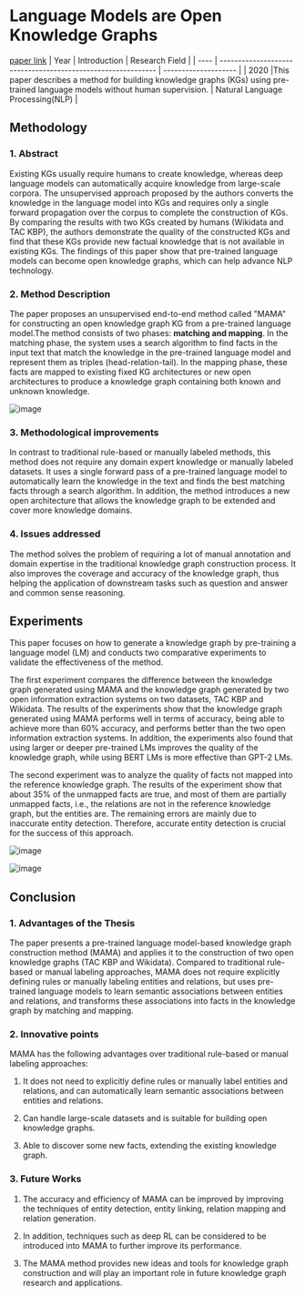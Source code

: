 # Language Models are Open Knowledge Graphs
[paper link](https://arxiv.org/pdf/2010.11967) 
| Year | Introduction                                                         | Research Field                 |
| ---- | ------------------------------------------------------------ | -------------------- |
| 2020 |This paper describes a method for building knowledge graphs (KGs) using pre-trained language models without human supervision.           |  Natural Language Processing(NLP)         |

## Methodology

### 1. Abstract
  Existing KGs usually require humans to create knowledge, whereas deep language models can automatically acquire knowledge from large-scale corpora. The unsupervised approach proposed by the authors converts the knowledge in the language model into KGs and requires only a single forward propagation over the corpus to complete the construction of KGs. By comparing the results with two KGs created by humans (Wikidata and TAC KBP), the authors demonstrate the quality of the constructed KGs and find that these KGs provide new factual knowledge that is not available in existing KGs. The findings of this paper show that pre-trained language models can become open knowledge graphs, which can help advance NLP technology.
  
### 2. Method Description 
  The paper proposes an unsupervised end-to-end method called "MAMA" for constructing an open knowledge graph KG from a pre-trained language model.The method consists of two phases: **matching and mapping**. In the matching phase, the system uses a search algorithm to find facts in the input text that match the knowledge in the pre-trained language model and represent them as triples (head-relation-tail). In the mapping phase, these facts are mapped to existing fixed KG architectures or new open architectures to produce a knowledge graph containing both known and unknown knowledge.

![image](https://github.com/user-attachments/assets/8ae845cc-c8ec-412e-83ff-f580dc5dc686)

### 3. Methodological improvements
 In contrast to traditional rule-based or manually labeled methods, this method does not require any domain expert knowledge or manually labeled datasets. It uses a single forward pass of a pre-trained language model to automatically learn the knowledge in the text and finds the best matching facts through a search algorithm. In addition, the method introduces a new open architecture that allows the knowledge graph to be extended and cover more knowledge domains.
 
### 4. Issues addressed 
  The method solves the problem of requiring a lot of manual annotation and domain expertise in the traditional knowledge graph construction process. It also improves the coverage and accuracy of the knowledge graph, thus helping the application of downstream tasks such as question and answer and common sense reasoning.
  
## Experiments
  This paper focuses on how to generate a knowledge graph by pre-training a language model (LM) and conducts two comparative experiments to validate the effectiveness of the method.

  The first experiment compares the difference between the knowledge graph generated using MAMA and the knowledge graph generated by two open information extraction systems on two datasets, TAC KBP and Wikidata. The results of the experiments show that the knowledge graph generated using MAMA performs well in terms of accuracy, being able to achieve more than 60% accuracy, and performs better than the two open information extraction systems. In addition, the experiments also found that using larger or deeper pre-trained LMs improves the quality of the knowledge graph, while using BERT LMs is more effective than GPT-2 LMs.

The second experiment was to analyze the quality of facts not mapped into the reference knowledge graph. The results of the experiment show that about 35% of the unmapped facts are true, and most of them are partially unmapped facts, i.e., the relations are not in the reference knowledge graph, but the entities are. The remaining errors are mainly due to inaccurate entity detection. Therefore, accurate entity detection is crucial for the success of this approach.

![image](https://github.com/user-attachments/assets/396b5846-43e6-48e6-9508-f17329b81033)

![image](https://github.com/user-attachments/assets/bfd7bd46-eb8f-428c-8200-62243aa9198f)

## Conclusion

### 1. Advantages of the Thesis
 The paper presents a pre-trained language model-based knowledge graph construction method (MAMA) and applies it to the construction of two open knowledge graphs (TAC KBP and Wikidata). Compared to traditional rule-based or manual labeling approaches, MAMA does not require explicitly defining rules or manually labeling entities and relations, but uses pre-trained language models to learn semantic associations between entities and relations, and transforms these associations into facts in the knowledge graph by matching and mapping.
 
### 2. Innovative points
  MAMA has the following advantages over traditional rule-based or manual labeling approaches:

  1. It does not need to explicitly define rules or manually label entities and relations, and can automatically learn semantic associations between entities and relations.
  
  2. Can handle large-scale datasets and is suitable for building open knowledge graphs.
  
  3. Able to discover some new facts, extending the existing knowledge graph.

### 3. Future Works
1. The accuracy and efficiency of MAMA can be improved by improving the techniques of entity detection, entity linking, relation mapping and relation generation.

2. In addition, techniques such as deep RL can be considered to be introduced into MAMA to further improve its performance.

3. The MAMA method provides new ideas and tools for knowledge graph construction and will play an important role in future knowledge graph research and applications.
   

